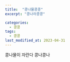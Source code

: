 ```yaml
---
title:  "콩나물콩콩"
excerpt: "콩나라콩콩"

categories:
  - 콩콩
tags:
  - 콩콩
last_modified_at: 2023-04-31
---
```



콩나물이 자란다 콩나콩나
